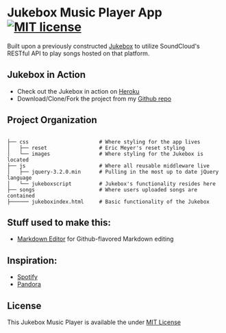 # Jukebox Music Player App [![MIT license](https://img.shields.io/badge/license-MIT-blue.svg)](https://raw.githubusercontent.com/samirdhebar/Jukebox-with-Soundcloud-API/master/LICENSE.md)
Built upon a previously constructed [Jukebox](https://github.com/samirdhebar/Jukebox_Starter_Kit) to utilize SoundCloud's RESTful API to play songs hosted on that platform.

## Jukebox in Action

 * Check out the Jukebox in action on [Heroku](www.heroku.com)
 * Download/Clone/Fork the project from my [Github repo](https://github.com/samirdhebar/Jukebox-with-Soundcloud-API)


## Project Organization

```

├── css                       # Where styling for the app lives
│   ├── reset                 # Eric Meyer's reset styling
│   └── images                # Where styling for the Jukebox is located
├── js                		  # Where all reusable middleware live
│   ├── jquery-3.2.0.min      # Pulling in the most up to date jQuery language
│   └── jukeboxscript         # Jukebox's functionality resides here
├── songs              		  # Where users uploaded songs are contained
├────── jukeboxindex.html     # Basic functionality of the Jukebox
```


## Stuff used to make this:

 * [Markdown Editor](https://github.com/jbt/markdown-editor) for Github-flavored Markdown editing


## Inspiration:
* [Spotify](https://www.spotify.com)
* [Pandora](https://www.pandora.com)


## License
This Jukebox Music Player is available the under [MIT License](https://github.com/samirdhebar/Jukebox-with-Soundcloud-API/blob/master/LICENSE.md)
